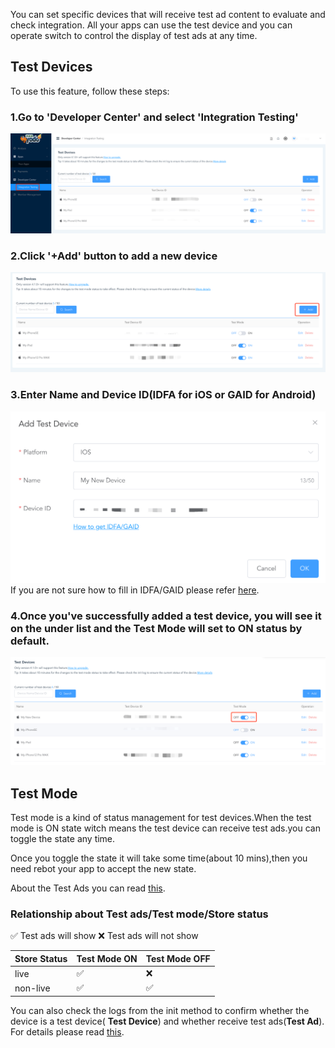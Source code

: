 You can set specific devices that will receive test ad content to evaluate and check integration. All your apps can use the test device and you can operate switch to control the display of test ads at any time.

## Test Devices
To use this feature, follow these steps:

### 1.Go to 'Developer Center' and select 'Integration Testing'
![](./../resource/test-devices&mode-1.png)

### 2.Click '+Add' button to add a new device
![](./../resource/test-devices&mode-2.png)

### 3.Enter Name and Device ID(IDFA for iOS or GAID for Android)
![](./../resource/test-devices&mode-3.png)
If you are not sure how to fill in IDFA/GAID please refer [here](test-idfa&gaid.md).

### 4.Once you've successfully added a test device, you will see it on the under list and the Test Mode will set to ON status by default.
![](./../resource/test-devices&mode-4.png)

## Test Mode
Test mode is a kind of status management for test devices.When the test mode is ON state witch means the test device can receive test ads.you can toggle the state any time.

Once you toggle the state it will take some time(about 10 mins),then you need rebot your app to accept the new state.

About the Test Ads you can read [this](test-idfa&gaid.md). 

### Relationship about Test ads/Test mode/Store status
✅ Test ads will show
❌ Test ads will not show

| **Store Status** | **Test Mode ON** | **Test Mode OFF** |
| --- | --- | --- |
| live | ✅ | ❌ |
| non-live | ✅ | ✅ |

You can also check the logs from the init method to confirm whether the device is a test device(
**Test Device**) and whether receive test ads(**Test Ad**). For details please read [this](test-init-log-helper.md).
